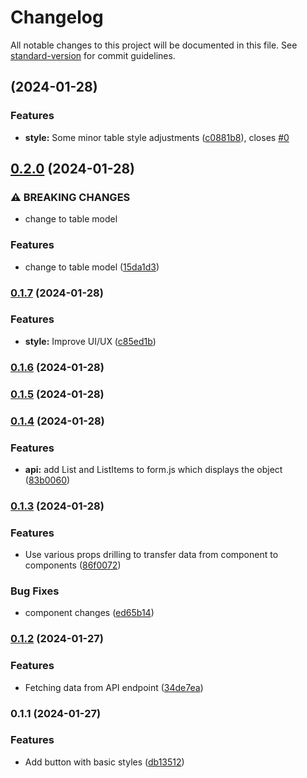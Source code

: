 # Changelog

All notable changes to this project will be documented in this file. See [standard-version](https://github.com/conventional-changelog/standard-version) for commit guidelines.

## [](https://github.com/ptech12/fetch-data-challange/compare/v0.2.0...v) (2024-01-28)


### Features

* **style:** Some minor table style adjustments ([c0881b8](https://github.com/ptech12/fetch-data-challange/commit/c0881b8a256963a2db99bd1221e2b858c0c0048a)), closes [#0](https://github.com/ptech12/fetch-data-challange/issues/0)

## [0.2.0](https://github.com/ptech12/fetch-data-challange/compare/v0.1.7...v0.2.0) (2024-01-28)


### ⚠ BREAKING CHANGES

* change to table model

### Features

* change to table model ([15da1d3](https://github.com/ptech12/fetch-data-challange/commit/15da1d3df06bf0ba97642b0685f9aee12c67bcfa))

### [0.1.7](https://github.com/ptech12/fetch-data-challange/compare/v0.1.4...v0.1.7) (2024-01-28)


### Features

* **style:** Improve UI/UX ([c85ed1b](https://github.com/ptech12/fetch-data-challange/commit/c85ed1bbdadaeb5ea8756f0273a5cd9b9d9bb9b4))

### [0.1.6](https://github.com/ptech12/fetch-data-challange/compare/v0.1.5...v0.1.6) (2024-01-28)

### [0.1.5](https://github.com/ptech12/fetch-data-challange/compare/v0.1.4...v0.1.5) (2024-01-28)

### [0.1.4](https://github.com/ptech12/fetch-data-challange/compare/v0.1.3...v0.1.4) (2024-01-28)


### Features

* **api:** add List and ListItems to form.js which displays the object ([83b0060](https://github.com/ptech12/fetch-data-challange/commit/83b0060a35274ecdf4232d898291b249a64842cb))

### [0.1.3](https://github.com/ptech12/fetch-data-challange/compare/v0.1.2...v0.1.3) (2024-01-28)


### Features

* Use various props drilling to transfer data from component to components ([86f0072](https://github.com/ptech12/fetch-data-challange/commit/86f0072530c91d23942f318a65e24ee6d525d782))


### Bug Fixes

* component changes ([ed65b14](https://github.com/ptech12/fetch-data-challange/commit/ed65b144d38962c8c4de0843986252fcf519dbd3))

### [0.1.2](https://github.com/ptech12/fetch-data-challange/compare/v0.1.1...v0.1.2) (2024-01-27)


### Features

* Fetching data from API endpoint ([34de7ea](https://github.com/ptech12/fetch-data-challange/commit/34de7eae46a4e7dc1354c9ee255be9241ddb907c))

### 0.1.1 (2024-01-27)


### Features

* Add button with basic styles ([db13512](https://github.com/ptech12/fetch-data-challange/commit/db135122ed37717a6da27f8affe25950a96b738f))
